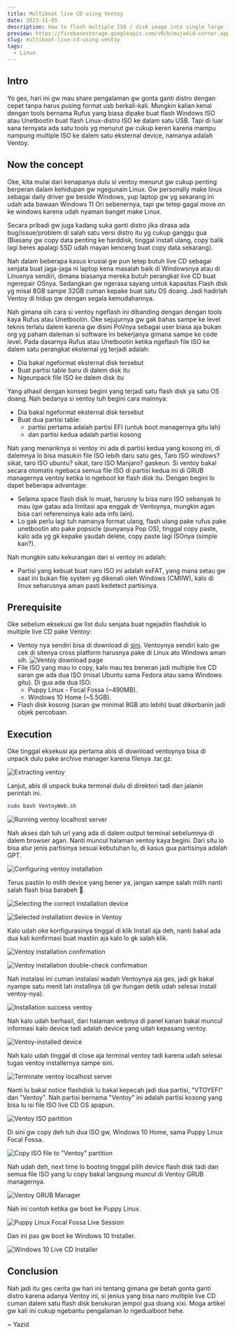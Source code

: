```yaml
---
title: Multiboot live CD using Ventoy
date: 2023-11-05
description: How to flash multiple ISO / disk image into single large flash disk without having to reformat it multiple times using Ventoy
preview: https://firebasestorage.googleapis.com/v0/b/mujadid-corner.appspot.com/o/storyboard_images%2F2023_11_05-Installing_Ventoy%2FVirtualBox_Linux_05_11_2023_20_31_10.jpg?alt=media
slug: multiboot-live-cd-using-ventoy
tags:
  - Linux
---
```


## Intro

Yo ges, hari ini gw mau share pengalaman gw gonta ganti distro dengan cepet tanpa harus pusing format usb berkali-kali. Mungkin kalian kenal dengan tools bernama Rufus yang biasa dipake buat flash Windows ISO atau Unetbootin buat flash Linux-distro ISO ke dalam satu USB. Tapi di luar sana ternyata ada satu tools yg menurut gw cukup keren karena mampu nampung multiple ISO ke dalem satu eksternal device, namanya adalah Ventoy.

## Now the concept

Oke, kita mulai dari kenapanya dulu si ventoy menurut gw cukup penting berperan dalam kehidupan gw ngegunain Linux. Gw personally make linux sebagai daily driver gw beside Windows, yup laptop gw yg sekarang ini udah ada bawaan Windows 11 Ori sebenernya, tapi gw tetep gagal move on ke windows karena udah nyaman banget make Linux.

Secara pribadi gw juga kadang suka ganti distro jika dirasa ada bug/issue/problem di salah satu versi distro itu yg cukup ganggu gua (Biasany gw copy data penting ke harddisk, tinggal install ulang, copy balik lagi beres apalagi SSD udah mayan kenceng buat copy data sekarang).

Nah dalam beberapa kasus krusial gw pun tetep butuh live CD sebagai senjata buat jaga-jaga ni laptop kena masalah baik di Windowsnya atau di Linuxnya sendiri, dimana biasanya mereka butuh perangkat live CD buat ngerepair OSnya. Sedangkan gw ngerasa sayang untuk kapasitas Flash disk yg misal 8GB sampe 32GB cuman kepake buat satu OS doang. Jadi hadirlah Ventoy di hidup gw dengan segala kemudahannya.

Nah gimana sih cara si ventoy ngeflash ini dibanding dengan dengan tools kaya Rufus atau Unetbootin. Oke sejujurnya gw gak bahas sampe ke level teknis terlalu dalem karena gw disini PoVnya sebagai user biasa aja bukan org yg paham daleman si software ini bekerjanya gimana sampe ke code level. Pada dasarnya Rufus atau Unetbootin ketika ngeflash file ISO ke dalem satu perangkat eksternal yg terjadi adalah:

- Dia bakal ngeformat eksternal disk tersebut
- Buat partisi table baru di dalem disk itu
- Ngeunpack file ISO ke dalem disk itu

Yang alhasil dengan konsep begini yang terjadi satu flash disk ya satu OS doang. Nah bedanya si ventoy tuh begini cara mainnya:

- Dia bakal ngeformat eksternal disk tersebut
- Buat dua partisi table:
  - partisi pertama adalah partisi EFI (untuk boot managernya gitu lah)
  - dan partisi kedua adalah partisi kosong

Nah yang menariknya si ventoy ini ada di partisi kedua yang kosong ini, di dalemnya lo bisa masukin file ISO lebih daru satu ges, Taro ISO windows? sikat, taro ISO ubuntu? sikat, taro ISO Manjaro? gaskeun. Si ventoy bakal secara otomatis ngebaca semua file ISO di partisi kedua ini di GRUB managernya ventoy ketika lo ngeboot ke flash disk itu. Dengan begini lo dapet beberapa advantage:

- Selama space flash disk lo muat, harusny lu bisa naro ISO sebanyak lo mau (gw gatau ada limitasi apa enggak dr Ventoynya, mungkin agan bisa cari referensinya kalo ada info lain).
- Lo gak perlu lagi tuh namanya format ulang, flash ulang pake rufus pake unetbootin ato pake popsicle (punyanya Pop OS), tinggal copy paste, kalo ada yg gk kepake yaudah delete, copy paste lagi ISOnya (simple kan?).

Nah mungkin satu kekurangan dari si ventoy ini adalah:

- Partisi yang kebuat buat naro ISO ini adalah exFAT, yang mana setau gw saat ini bukan file system yg dikenali oleh Windows (CMIIW), kalo di linux seharusnya aman pasti kedetect partisinya.

## Prerequisite

Oke sebelum eksekusi gw list dulu senjata buat ngejadiin flashdisk lo multiple live CD pake Ventoy:

- Ventoy nya sendiri bisa di download di [sini](https://www.ventoy.net/en/download.html). Ventoynya sendiri kalo gw cek di sitenya cross platform harusnya pake di Linux ato Windows aman sih. ![Ventoy download page](https://firebasestorage.googleapis.com/v0/b/mujadid-corner.appspot.com/o/storyboard_images%2F2023_11_05-Installing_Ventoy%2FVirtualBox_Linux_05_11_2023_19_57_14.jpg?alt=media)
- File ISO yang mau lo copy, kalo mau tes beneran jadi multiple live CD saran gw ada dua ISO (misal Ubuntu sama Fedora atau sama Windows gitu). Di gua ada dua ISO:
  - Puppy Linux - Focal Fossa (~490MB).
  - Windows 10 Home (~5.5GB).
- Flash disk kosong (saran gw minimal 8GB ato lebih) buat dikorbanin jadi objek percobaan.

## Execution

Oke tinggal eksekusi aja pertama abis di download ventoynya bisa di unpack dulu pake archive manager karena filenya .tar.gz.

![Extracting ventoy](https://firebasestorage.googleapis.com/v0/b/mujadid-corner.appspot.com/o/storyboard_images%2F2023_11_05-Installing_Ventoy%2FVirtualBox_Linux_05_11_2023_20_00_52.jpg?alt=media)

Lanjut, abis di unpack buka terminal dulu di direktori tadi dan jalanin perintah ini.

```sh
sudo bash VentoyWeb.sh
```

![Running ventoy localhost server](https://firebasestorage.googleapis.com/v0/b/mujadid-corner.appspot.com/o/storyboard_images%2F2023_11_05-Installing_Ventoy%2FVirtualBox_Linux_05_11_2023_20_03_38.jpg?alt=media)

Nah akses dah tuh url yang ada di dalem output terminal sebelumnya di dalem browser agan. Nanti muncul halaman ventoy kaya begini. Dari situ lo bisa atur jenis partisinya sesuai kebutuhan lu, di kasus gua partisinya adalah GPT.

![Configuring ventoy installation](https://firebasestorage.googleapis.com/v0/b/mujadid-corner.appspot.com/o/storyboard_images%2F2023_11_05-Installing_Ventoy%2FVirtualBox_Linux_05_11_2023_20_06_21.jpg?alt=media)

Terus pastiin lo milih device yang bener ya, jangan sampe salah milih nanti salah flash bisa barabeh 🙂.

![Selecting the correct installation device](https://firebasestorage.googleapis.com/v0/b/mujadid-corner.appspot.com/o/storyboard_images%2F2023_11_05-Installing_Ventoy%2FVirtualBox_Linux_05_11_2023_20_06_28.jpg?alt=media)

![Selected installation device in Ventoy](https://firebasestorage.googleapis.com/v0/b/mujadid-corner.appspot.com/o/storyboard_images%2F2023_11_05-Installing_Ventoy%2FVirtualBox_Linux_05_11_2023_20_08_33.jpg?alt=media)

Kalo udah oke konfigurasinya tinggal di klik Install aja deh, nanti bakal ada dua kali konfirmasi buat mastiin aja kalo lo gk salah klik.

![Ventoy installation confirmation](https://firebasestorage.googleapis.com/v0/b/mujadid-corner.appspot.com/o/storyboard_images%2F2023_11_05-Installing_Ventoy%2FVirtualBox_Linux_05_11_2023_20_13_32.jpg?alt=media)

![Ventoy installation double-check confirmation](https://firebasestorage.googleapis.com/v0/b/mujadid-corner.appspot.com/o/storyboard_images%2F2023_11_05-Installing_Ventoy%2FVirtualBox_Linux_05_11_2023_20_13_39.jpg?alt=media)

Nah instalasi ini cuman instalasi wadah Ventoynya aja ges, jadi gk bakal nyampe satu menit lah installnya (di gw itungan detik udah selesai install ventoy-nya).

![Installation success ventoy](https://firebasestorage.googleapis.com/v0/b/mujadid-corner.appspot.com/o/storyboard_images%2F2023_11_05-Installing_Ventoy%2FVirtualBox_Linux_05_11_2023_20_13_46.jpg?alt=media)

Nah kalo udah berhasil, dari halaman webnya di panel kanan bakal muncul informasi kalo device tadi adalah device yang udah kepasang ventoy.

![Ventoy-installed device](https://firebasestorage.googleapis.com/v0/b/mujadid-corner.appspot.com/o/storyboard_images%2F2023_11_05-Installing_Ventoy%2FVirtualBox_Linux_05_11_2023_20_13_51.jpg?alt=media)

Nah kalo udah tinggal di close aja terminal ventoy tadi karena udah selesai tugas ventoy installernya sampe sini.

![Terminate ventoy localhost server](https://firebasestorage.googleapis.com/v0/b/mujadid-corner.appspot.com/o/storyboard_images%2F2023_11_05-Installing_Ventoy%2FVirtualBox_Linux_05_11_2023_20_14_06.jpg?alt=media)

Nanti lu bakal notice flashdisk lu bakal kepecah jadi dua partisi, "VTOYEFI" dan "Ventoy". Nah partisi bernama "Ventoy" ini adalah partisi kosong yang bisa lu isi file ISO live CD OS apapun.

![Ventoy ISO partition](https://firebasestorage.googleapis.com/v0/b/mujadid-corner.appspot.com/o/storyboard_images%2F2023_11_05-Installing_Ventoy%2FVirtualBox_Linux_05_11_2023_20_14_14.jpg?alt=media)

Di sini gw copy deh tuh dua ISO gw, Windows 10 Home, sama Puppy Linux Focal Fossa.

![Copy ISO file to "Ventoy" partition](https://firebasestorage.googleapis.com/v0/b/mujadid-corner.appspot.com/o/storyboard_images%2F2023_11_05-Installing_Ventoy%2FVirtualBox_Linux_05_11_2023_20_29_41.jpg?alt=media)

Nah udah deh, next time lo booting tinggal pilih device flash disk tadi dan semua file ISO yang lu copy bakal langsung muncul di Ventoy GRUB managernya.

![Ventoy GRUB Manager](https://firebasestorage.googleapis.com/v0/b/mujadid-corner.appspot.com/o/storyboard_images%2F2023_11_05-Installing_Ventoy%2FVirtualBox_Linux_05_11_2023_20_31_10.jpg?alt=media)

Nah ini contoh ketika gw boot ke Puppy Linux.

![Puppy Linux Focal Fossa Live Session](https://firebasestorage.googleapis.com/v0/b/mujadid-corner.appspot.com/o/storyboard_images%2F2023_11_05-Installing_Ventoy%2FVirtualBox_Linux_05_11_2023_20_34_07.jpg?alt=media)

Dan ini pas gw boot ke Windows 10 Installer.

![Windows 10 Live CD Installer](https://firebasestorage.googleapis.com/v0/b/mujadid-corner.appspot.com/o/storyboard_images%2F2023_11_05-Installing_Ventoy%2FVirtualBox_Linux_05_11_2023_20_34_35.jpg?alt=media)

## Conclusion

Nah jadi itu ges cerita gw hari ini tentang gimana gw betah gonta ganti distro karena adanya Ventoy ini, si jenius yang bisa naro multiple live CD cuman dalem satu flash disk berukuran jempol gua doang xixi. Moga artikel gw kali ini cukup ngebantu pengalaman lo ngedualboot hehe.

~ Yazid
